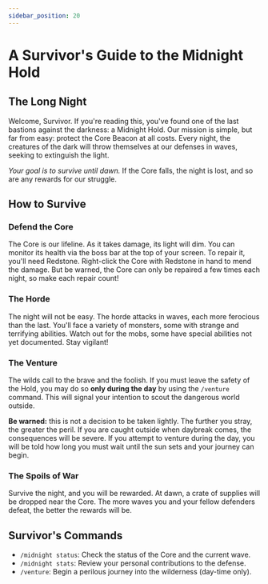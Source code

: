 ```yaml
---
sidebar_position: 20
---
```


# A Survivor's Guide to the Midnight Hold

## The Long Night

Welcome, Survivor. If you're reading this, you've found one of the last bastions against the darkness: a Midnight Hold. Our mission is simple, but far from easy: protect the Core Beacon at all costs. Every night, the creatures of the dark will throw themselves at our defenses in waves, seeking to extinguish the light.

*Your goal is to survive until dawn.* If the Core falls, the night is lost, and so are any rewards for our struggle.

## How to Survive

### Defend the Core
The Core is our lifeline. As it takes damage, its light will dim. You can monitor its health via the boss bar at the top of your screen. To repair it, you'll need Redstone. Right-click the Core with Redstone in hand to mend the damage. But be warned, the Core can only be repaired a few times each night, so make each repair count!

### The Horde
The night will not be easy. The horde attacks in waves, each more ferocious than the last. You'll face a variety of monsters, some with strange and terrifying abilities. Watch out for the mobs, some have special abilities not yet documented. Stay vigilant!

### The Venture
The wilds call to the brave and the foolish. If you must leave the safety of the Hold, you may do so **only during the day** by using the `/venture` command. This will signal your intention to scout the dangerous world outside.

**Be warned:** this is not a decision to be taken lightly. The further you stray, the greater the peril. If you are caught outside when daybreak comes, the consequences will be severe. If you attempt to venture during the day, you will be told how long you must wait until the sun sets and your journey can begin.

### The Spoils of War
Survive the night, and you will be rewarded. At dawn, a crate of supplies will be dropped near the Core. The more waves you and your fellow defenders defeat, the better the rewards will be.

## Survivor's Commands

- `/midnight status`: Check the status of the Core and the current wave.
- `/midnight stats`: Review your personal contributions to the defense.
- `/venture`: Begin a perilous journey into the wilderness (day-time only).